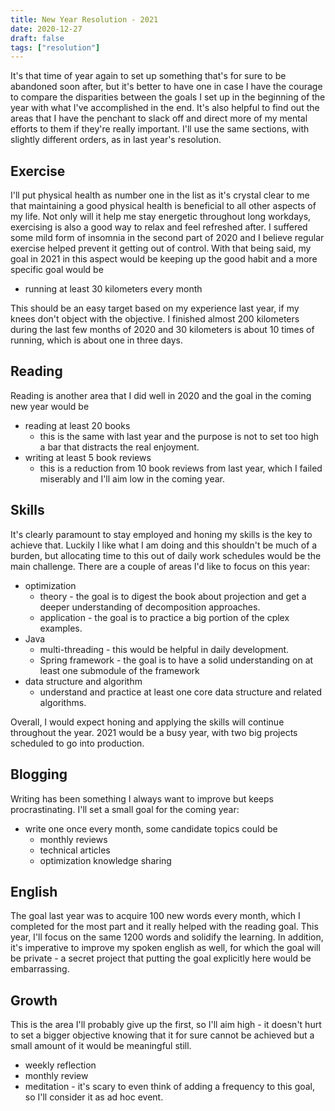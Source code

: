 ```yaml
---
title: New Year Resolution - 2021
date: 2020-12-27
draft: false
tags: ["resolution"]
---
```


It's that time of year again to set up something that's for sure to be abandoned soon after, but it's better to have one in case I have the courage to compare the disparities between the goals I set up in the beginning of the year with what I've accomplished in the end.
It's also helpful to find out the areas that I have the penchant to slack off and direct more of my mental efforts to them if they're really important.
I'll use the same sections, with slightly different orders, as in last year's resolution.

## Exercise

I'll put physical health as number one in the list as it's crystal clear to me that maintaining a good physical health is beneficial to all other aspects of my life.
Not only will it help me stay energetic throughout long workdays, exercising is also a good way to relax and feel refreshed after.
I suffered some mild form of insomnia in the second part of 2020 and I believe regular exercise helped prevent it getting out of control.
With that being said, my goal in 2021 in this aspect would be keeping up the good habit and a more specific goal would be

+ running at least 30 kilometers every month

This should be an easy target based on my experience last year, if my knees don't object with the objective.
I finished almost 200 kilometers during the last few months of 2020 and 30 kilometers is about 10 times of running, which is about one in three days.

## Reading

Reading is another area that I did well in 2020 and the goal in the coming new year would be 

+ reading at least 20 books
  + this is the same with last year and the purpose is not to set too high a bar that distracts the real enjoyment.
+ writing at least 5 book reviews
  + this is a reduction from 10 book reviews from last year, which I failed miserably and I'll aim low in the coming year.

## Skills

It's clearly paramount to stay employed and honing my skills is the key to achieve that.
Luckily I like what I am doing and this shouldn't be much of a burden, but allocating time to this out of daily work schedules would be the main challenge.
There are a couple of areas I'd like to focus on this year:

+ optimization
  + theory - the goal is to digest the book about projection and get a deeper understanding of decomposition approaches.
  + application - the goal is to practice a big portion of the cplex examples.
+ Java
  + multi-threading - this would be helpful in daily development.
  + Spring framework - the goal is to have a solid understanding on at least one submodule of the framework
+ data structure and algorithm
  + understand and practice at least one core data structure and related algorithms.

Overall, I would expect honing and applying the skills will continue throughout the year.
2021 would be a busy year, with two big projects scheduled to go into production.

## Blogging

Writing has been something I always want to improve but keeps procrastinating.
I'll set a small goal for the coming year:

+ write one once every month, some candidate topics could be
  + monthly reviews
  + technical articles
  + optimization knowledge sharing

## English

The goal last year was to acquire 100 new words every month, which I completed for the most part and it really helped with the reading goal.
This year, I'll focus on the same 1200 words and solidify the learning.
In addition, it's imperative to improve my spoken english as well, for which the goal will be private - a secret project that putting the goal explicitly here would be embarrassing.

## Growth

This is the area I'll probably give up the first, so I'll aim high - it doesn't hurt to set a bigger objective knowing that it for sure cannot be achieved but a small amount of it would be meaningful still.

+ weekly reflection
+ monthly review
+ meditation - it's scary to even think of adding a frequency to this goal, so I'll consider it as ad hoc event.
